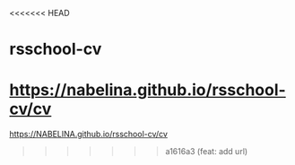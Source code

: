 <<<<<<< HEAD
# rsschool-cv
https://nabelina.github.io/rsschool-cv/cv
=======
https://NABELINA.github.io/rsschool-cv/cv
>>>>>>> a1616a3 (feat: add url)
